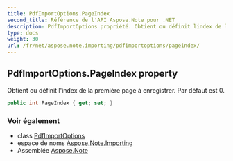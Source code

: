 ```yaml
---
title: PdfImportOptions.PageIndex
second_title: Référence de l'API Aspose.Note pour .NET
description: PdfImportOptions propriété. Obtient ou définit lindex de la première page à enregistrer. Par défaut est 0.
type: docs
weight: 30
url: /fr/net/aspose.note.importing/pdfimportoptions/pageindex/
---
```

## PdfImportOptions.PageIndex property

Obtient ou définit l'index de la première page à enregistrer. Par défaut est 0.

```csharp
public int PageIndex { get; set; }
```

### Voir également

* class [PdfImportOptions](../)
* espace de noms [Aspose.Note.Importing](../../pdfimportoptions/)
* Assemblée [Aspose.Note](../../../)


